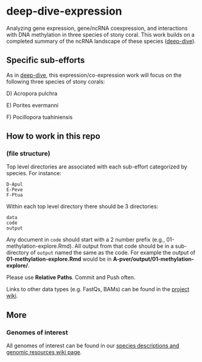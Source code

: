 # deep-dive-expression

Analyzing gene expression, gene/ncRNA coexpression, and interactions with DNA methylation in three species of stony coral. This work builds on a completed summary of the ncRNA landscape of these species ([deep-dive](https://github.com/urol-e5/deep-dive)).

## Specific sub-efforts

As in [deep-dive](https://github.com/urol-e5/deep-dive), this expression/co-expression work will focus on the following three species of stony corals:

D)  Acropora pulchra

E)  Porites evermanni

F)  Pocillopora tuahiniensis

## How to work in this repo
### (file structure)

Top level directories are associated with each sub-effort categorized by species. For instance:

```         
D-Apul
E-Peve
F-Ptua
```

Within each top level directory there should be 3 directories:

```         
data
code
output
```

Any document in `code` should start with a 2 number prefix (e.g., 01-methylation-explore.Rmd). All output from that code should be in a sub-directory of `output` named the same as the code. For example the output of **01-methylation-explore.Rmd** would be in **A-pver/output/01-methylation-explore/**.

Please use **Relative Paths**. Commit and Push often.

Links to other data types (e.g. FastQs, BAMs) can be found in the [project wiki](https://github.com/urol-e5/deep-dive-expression/wiki).

## More
### Genomes of interest

All genomes of interest can be found in our [species descriptions and genomic resources wiki page](https://github.com/urol-e5/deep-dive-expression/wiki).

